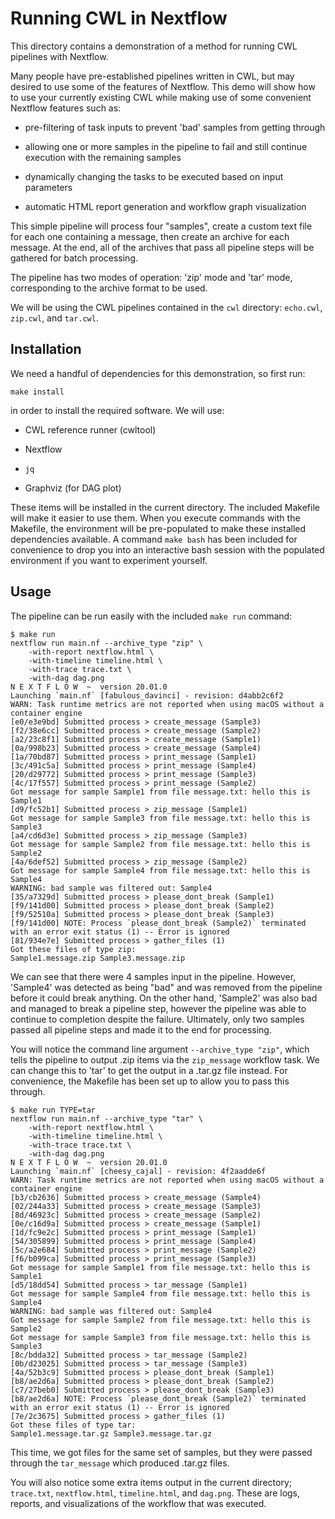 # Running CWL in Nextflow

This directory contains a demonstration of a method for running CWL pipelines with Nextflow.

Many people have pre-established pipelines written in CWL, but may desired to use some of the features of Nextflow. This demo will show how to use your currently existing CWL while making use of some convenient Nextflow features such as:

- pre-filtering of task inputs to prevent 'bad' samples from getting through

- allowing one or more samples in the pipeline to fail and still continue execution with the remaining samples

- dynamically changing the tasks to be executed based on input parameters

- automatic HTML report generation and workflow graph visualization

This simple pipeline will process four "samples", create a custom text file for each one containing a message, then create an archive for each message. At the end, all of the archives that pass all pipeline steps will be gathered for batch processing.

The pipeline has two modes of operation: 'zip' mode and 'tar' mode, corresponding to the archive format to be used.

We will be using the CWL pipelines contained in the `cwl` directory: `echo.cwl`, `zip.cwl`, and `tar.cwl`.

## Installation

We need a handful of dependencies for this demonstration, so first run:

```
make install
```

in order to install the required software. We will use:

- CWL reference runner (cwltool)

- Nextflow

- `jq`

- Graphviz (for DAG plot)

These items will be installed in the current directory. The included Makefile will make it easier to use them. When you execute commands with the Makefile, the environment will be pre-populated to make these installed dependencies available. A command `make bash` has been included for convenience to drop you into an interactive bash session with the populated environment if you want to experiment yourself.

## Usage

The pipeline can be run easily with the included `make run` command:

```
$ make run
nextflow run main.nf --archive_type "zip" \
	-with-report nextflow.html \
	-with-timeline timeline.html \
	-with-trace trace.txt \
	-with-dag dag.png
N E X T F L O W  ~  version 20.01.0
Launching `main.nf` [fabulous_davinci] - revision: d4abb2c6f2
WARN: Task runtime metrics are not reported when using macOS without a container engine
[e0/e3e9bd] Submitted process > create_message (Sample3)
[f2/38e6cc] Submitted process > create_message (Sample2)
[a2/23c8f1] Submitted process > create_message (Sample1)
[0a/998b23] Submitted process > create_message (Sample4)
[1a/70bd87] Submitted process > print_message (Sample1)
[3c/491c5a] Submitted process > print_message (Sample4)
[20/d29772] Submitted process > print_message (Sample3)
[4c/17f557] Submitted process > print_message (Sample2)
Got message for sample Sample1 from file message.txt: hello this is Sample1
[d9/fc52b1] Submitted process > zip_message (Sample1)
Got message for sample Sample3 from file message.txt: hello this is Sample3
[a4/cd6d3e] Submitted process > zip_message (Sample3)
Got message for sample Sample2 from file message.txt: hello this is Sample2
[4a/6def52] Submitted process > zip_message (Sample2)
Got message for sample Sample4 from file message.txt: hello this is Sample4
WARNING: bad sample was filtered out: Sample4
[35/a7329d] Submitted process > please_dont_break (Sample1)
[f9/141d00] Submitted process > please_dont_break (Sample2)
[f9/52510a] Submitted process > please_dont_break (Sample3)
[f9/141d00] NOTE: Process `please_dont_break (Sample2)` terminated with an error exit status (1) -- Error is ignored
[81/934e7e] Submitted process > gather_files (1)
Got these files of type zip:
Sample1.message.zip Sample3.message.zip
```

We can see that there were 4 samples input in the pipeline. However, 'Sample4' was detected as being "bad" and was removed from the pipeline before it could break anything. On the other hand, 'Sample2' was also bad and managed to break a pipeline step, however the pipeline was able to continue to completion despite the failure. Ultimately, only two samples passed all pipeline steps and made it to the end for processing.

You will notice the command line argument `--archive_type "zip"`, which tells the pipeline to output .zip items via the `zip_message` workflow task. We can change this to 'tar' to get the output in a .tar.gz file instead. For convenience, the Makefile has been set up to allow you to pass this through.

```
$ make run TYPE=tar
nextflow run main.nf --archive_type "tar" \
	-with-report nextflow.html \
	-with-timeline timeline.html \
	-with-trace trace.txt \
	-with-dag dag.png
N E X T F L O W  ~  version 20.01.0
Launching `main.nf` [cheesy_cajal] - revision: 4f2aadde6f
WARN: Task runtime metrics are not reported when using macOS without a container engine
[b3/cb2636] Submitted process > create_message (Sample4)
[02/244a33] Submitted process > create_message (Sample3)
[8d/46923c] Submitted process > create_message (Sample2)
[0e/c16d9a] Submitted process > create_message (Sample1)
[1d/fc9e2c] Submitted process > print_message (Sample1)
[54/305899] Submitted process > print_message (Sample4)
[5c/a2e684] Submitted process > print_message (Sample2)
[f6/b099ca] Submitted process > print_message (Sample3)
Got message for sample Sample1 from file message.txt: hello this is Sample1
[d5/18dd54] Submitted process > tar_message (Sample1)
Got message for sample Sample4 from file message.txt: hello this is Sample4
WARNING: bad sample was filtered out: Sample4
Got message for sample Sample2 from file message.txt: hello this is Sample2
Got message for sample Sample3 from file message.txt: hello this is Sample3
[8c/bdda32] Submitted process > tar_message (Sample2)
[0b/d23025] Submitted process > tar_message (Sample3)
[4a/52b3c9] Submitted process > please_dont_break (Sample1)
[b8/ae2d6a] Submitted process > please_dont_break (Sample2)
[c7/27beb0] Submitted process > please_dont_break (Sample3)
[b8/ae2d6a] NOTE: Process `please_dont_break (Sample2)` terminated with an error exit status (1) -- Error is ignored
[7e/2c3675] Submitted process > gather_files (1)
Got these files of type tar:
Sample1.message.tar.gz Sample3.message.tar.gz
```

This time, we got files for the same set of samples, but they were passed through the `tar_message` which produced .tar.gz files.

You will also notice some extra items output in the current directory; `trace.txt`, `nextflow.html`, `timeline.html`, and `dag.png`. These are logs, reports, and visualizations of the workflow that was executed.
